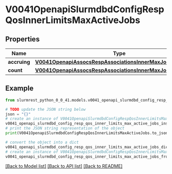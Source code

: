 # V0041OpenapiSlurmdbdConfigRespQosInnerLimitsMaxActiveJobs


## Properties

Name | Type | Description | Notes
------------ | ------------- | ------------- | -------------
**accruing** | [**V0041OpenapiAssocsRespAssociationsInnerMaxJobsPerAccruing**](V0041OpenapiAssocsRespAssociationsInnerMaxJobsPerAccruing.md) |  | [optional] 
**count** | [**V0041OpenapiAssocsRespAssociationsInnerMaxJobsPerCount**](V0041OpenapiAssocsRespAssociationsInnerMaxJobsPerCount.md) |  | [optional] 

## Example

```python
from slurmrest_python_0_0_41.models.v0041_openapi_slurmdbd_config_resp_qos_inner_limits_max_active_jobs import V0041OpenapiSlurmdbdConfigRespQosInnerLimitsMaxActiveJobs

# TODO update the JSON string below
json = "{}"
# create an instance of V0041OpenapiSlurmdbdConfigRespQosInnerLimitsMaxActiveJobs from a JSON string
v0041_openapi_slurmdbd_config_resp_qos_inner_limits_max_active_jobs_instance = V0041OpenapiSlurmdbdConfigRespQosInnerLimitsMaxActiveJobs.from_json(json)
# print the JSON string representation of the object
print(V0041OpenapiSlurmdbdConfigRespQosInnerLimitsMaxActiveJobs.to_json())

# convert the object into a dict
v0041_openapi_slurmdbd_config_resp_qos_inner_limits_max_active_jobs_dict = v0041_openapi_slurmdbd_config_resp_qos_inner_limits_max_active_jobs_instance.to_dict()
# create an instance of V0041OpenapiSlurmdbdConfigRespQosInnerLimitsMaxActiveJobs from a dict
v0041_openapi_slurmdbd_config_resp_qos_inner_limits_max_active_jobs_from_dict = V0041OpenapiSlurmdbdConfigRespQosInnerLimitsMaxActiveJobs.from_dict(v0041_openapi_slurmdbd_config_resp_qos_inner_limits_max_active_jobs_dict)
```
[[Back to Model list]](../README.md#documentation-for-models) [[Back to API list]](../README.md#documentation-for-api-endpoints) [[Back to README]](../README.md)


